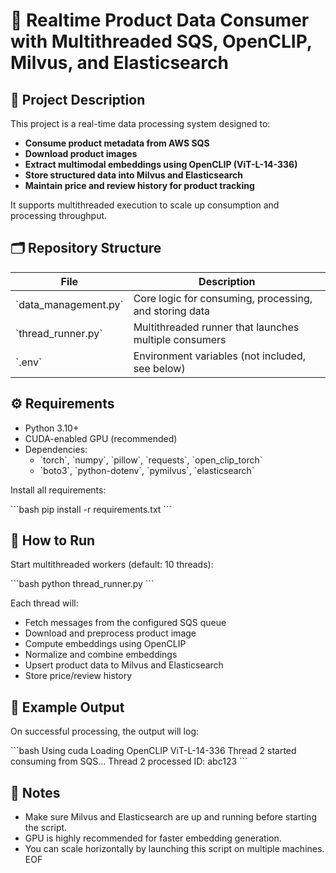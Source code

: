 # 🔄 Realtime Product Data Consumer with Multithreaded SQS, OpenCLIP, Milvus, and Elasticsearch

## 📌 Project Description

This project is a real-time data processing system designed to:

- **Consume product metadata from AWS SQS**
- **Download product images**
- **Extract multimodal embeddings using OpenCLIP (ViT-L-14-336)**
- **Store structured data into Milvus and Elasticsearch**
- **Maintain price and review history for product tracking**

It supports multithreaded execution to scale up consumption and processing throughput.

## 🗂️ Repository Structure

| File                   | Description                                            |
| ---------------------- | ------------------------------------------------------ |
| \`data_management.py\` | Core logic for consuming, processing, and storing data |
| \`thread_runner.py\`   | Multithreaded runner that launches multiple consumers  |
| \`.env\`               | Environment variables (not included, see below)        |

## ⚙️ Requirements

- Python 3.10+
- CUDA-enabled GPU (recommended)
- Dependencies:
  - \`torch\`, \`numpy\`, \`pillow\`, \`requests\`, \`open_clip_torch\`
  - \`boto3\`, \`python-dotenv\`, \`pymilvus\`, \`elasticsearch\`

Install all requirements:

\`\`\`bash
pip install -r requirements.txt
\`\`\`

## 🚀 How to Run

Start multithreaded workers (default: 10 threads):

\`\`\`bash
python thread_runner.py
\`\`\`

Each thread will:

- Fetch messages from the configured SQS queue
- Download and preprocess product image
- Compute embeddings using OpenCLIP
- Normalize and combine embeddings
- Upsert product data to Milvus and Elasticsearch
- Store price/review history

## 🧪 Example Output

On successful processing, the output will log:

\`\`\`bash
Using cuda
Loading OpenCLIP ViT-L-14-336
Thread 2 started consuming from SQS...
Thread 2 processed ID: abc123
\`\`\`

## 📌 Notes

- Make sure Milvus and Elasticsearch are up and running before starting the script.
- GPU is highly recommended for faster embedding generation.
- You can scale horizontally by launching this script on multiple machines.
  EOF
